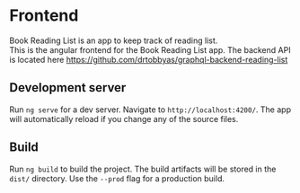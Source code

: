 # Frontend

Book Reading List is an app to keep track of reading list.  
This is the angular frontend for the Book Reading List app. The backend API is located here https://github.com/drtobbyas/graphql-backend-reading-list

## Development server

Run `ng serve` for a dev server. Navigate to `http://localhost:4200/`. The app will automatically reload if you change any of the source files.


## Build

Run `ng build` to build the project. The build artifacts will be stored in the `dist/` directory. Use the `--prod` flag for a production build.



